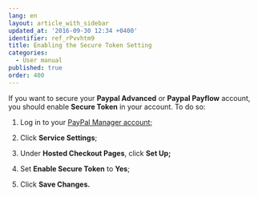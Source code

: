 ```yaml
---
lang: en
layout: article_with_sidebar
updated_at: '2016-09-30 12:34 +0400'
identifier: ref_rPvvhtm9
title: Enabling the Secure Token Setting
categories:
  - User manual
published: true
order: 400
---
```

If you want to secure your **Paypal Advanced** or **Paypal Payflow** account, you should enable **Secure Token** in your account. To do so:

1.  Log in to your [PayPal Manager account](https://manager.paypal.com/);

2.  Click **Service Settings**;

3.  Under **Hosted Checkout Pages**, click **Set Up;**

4.  Set **Enable Secure Token** to **Yes**;

5.  Click **Save Changes.**
